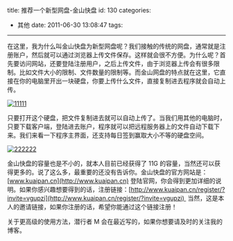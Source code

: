 title: 推荐一个新型网盘-金山快盘
id: 130
categories:
  - 其他
date: 2011-06-30 13:08:47
tags:

---

在这里，我为什么叫金山快盘为新型网盘呢？我们接触的传统的网盘，通常就是注册账户，然后就可以通过浏览器上传文件保存。这样就会很不方便。为什么呢？首先要访问网站，还要登陆注册用户，之后上传文件，由于浏览器上传会有很多限制。比如文件大小的限制、文件数量的限制等。而金山网盘的特点就在这里，它直接在你的电脑里开出一块硬盘，你要上传什么文件，直接复制进去程序就会自动上传。

[![](https://qxzm-cdn.sapi.work/blog/2011/06/11111.jpg "11111")](http://www.qianxingzhem.com/?attachment_id=134)

只要打开这个硬盘，把文件复制进去就可以自动上传了。当我们用其他的电脑时，只要下载客户端，登陆进去账户，程序就可以把远程服务器上的文件自动下载下来。我们来看一下程序主界面，还支持每日签到赢取大小不等的硬盘空间。

[![](https://qxzm-cdn.sapi.work/blog/2011/06/222222.jpg "222222")](http://www.qianxingzhem.com/?attachment_id=135)

金山快盘的容量也是不小的，就本人目前已经获得了 11G 的容量，当然还可以获得更多的。说了这么多，最重要的还没有告诉你。金山快盘的官方网站是：[www.kuaipan.cn](http://www.kuaipan.cn) 登陆官网，你会得到更加详细的说明。如果你感兴趣想要得到的话，注册链接：[http://www.kuaipan.cn/register/?invite=vgupzi](http://www.kuaipan.cn/register/?invite=vgupzi)  当然，这是本人的邀请链接，如果你注册的话，希望你能通过这个链接注册！

关于更高级的使用方法，潜行者 M 会在最近写的，如果你想要请及时的关注我的博客。
